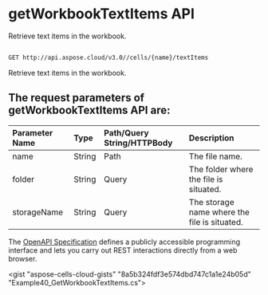# **getWorkbookTextItems API**

Retrieve text items in the workbook. 

```bash

GET http://api.aspose.cloud/v3.0//cells/{name}/textItems

```
Retrieve text items in the workbook.

## The request parameters of **getWorkbookTextItems** API are: 

| Parameter Name | Type | Path/Query String/HTTPBody | Description | 
| :- | :- | :- |:- | 
|name|String|Path|The file name.|
|folder|String|Query|The folder where the file is situated.|
|storageName|String|Query|The storage name where the file is situated.|


The [OpenAPI Specification](https://reference.aspose.cloud/cells/#/WorkbookController/GetWorkbookTextItems) defines a publicly accessible programming interface and lets you carry out REST interactions directly from a web browser.

<gist "aspose-cells-cloud-gists" "8a5b324fdf3e574dbd747c1a1e24b05d" "Example40_GetWorkbookTextItems.cs">

